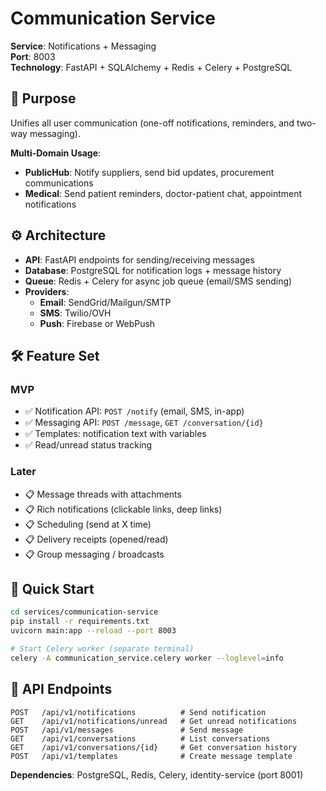 # Communication Service

**Service**: Notifications + Messaging  
**Port**: 8003  
**Technology**: FastAPI + SQLAlchemy + Redis + Celery + PostgreSQL  

## 🎯 Purpose

Unifies all user communication (one-off notifications, reminders, and two-way messaging).

**Multi-Domain Usage**:
- **PublicHub**: Notify suppliers, send bid updates, procurement communications
- **Medical**: Send patient reminders, doctor-patient chat, appointment notifications

## ⚙️ Architecture

- **API**: FastAPI endpoints for sending/receiving messages
- **Database**: PostgreSQL for notification logs + message history
- **Queue**: Redis + Celery for async job queue (email/SMS sending)
- **Providers**: 
  - **Email**: SendGrid/Mailgun/SMTP
  - **SMS**: Twilio/OVH  
  - **Push**: Firebase or WebPush

## 🛠 Feature Set

### **MVP**
- ✅ Notification API: `POST /notify` (email, SMS, in-app)
- ✅ Messaging API: `POST /message`, `GET /conversation/{id}`
- ✅ Templates: notification text with variables
- ✅ Read/unread status tracking

### **Later**
- 📋 Message threads with attachments
- 📋 Rich notifications (clickable links, deep links)
- 📋 Scheduling (send at X time)
- 📋 Delivery receipts (opened/read)
- 📋 Group messaging / broadcasts

## 🚀 Quick Start

```bash
cd services/communication-service
pip install -r requirements.txt
uvicorn main:app --reload --port 8003

# Start Celery worker (separate terminal)
celery -A communication_service.celery worker --loglevel=info
```

## 📡 API Endpoints

```
POST   /api/v1/notifications          # Send notification
GET    /api/v1/notifications/unread   # Get unread notifications
POST   /api/v1/messages               # Send message
GET    /api/v1/conversations          # List conversations
GET    /api/v1/conversations/{id}     # Get conversation history
POST   /api/v1/templates              # Create message template
```

**Dependencies**: PostgreSQL, Redis, Celery, identity-service (port 8001)